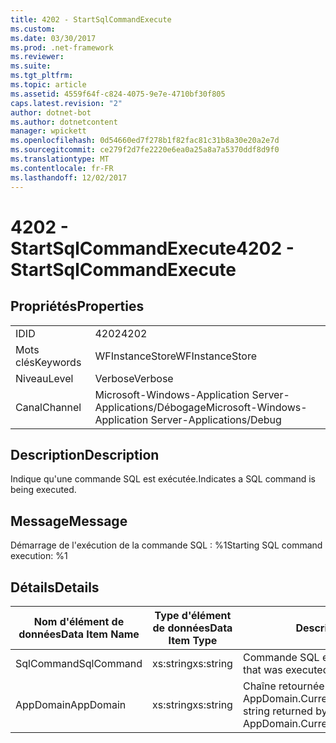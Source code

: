 ```yaml
---
title: 4202 - StartSqlCommandExecute
ms.custom: 
ms.date: 03/30/2017
ms.prod: .net-framework
ms.reviewer: 
ms.suite: 
ms.tgt_pltfrm: 
ms.topic: article
ms.assetid: 4559f64f-c824-4075-9e7e-4710bf30f805
caps.latest.revision: "2"
author: dotnet-bot
ms.author: dotnetcontent
manager: wpickett
ms.openlocfilehash: 0d54660ed7f278b1f82fac81c31b8a30e20a2e7d
ms.sourcegitcommit: ce279f2d7fe2220e6ea0a25a8a7a5370ddf8d9f0
ms.translationtype: MT
ms.contentlocale: fr-FR
ms.lasthandoff: 12/02/2017
---
```

# <a name="4202---startsqlcommandexecute"></a><span data-ttu-id="75b23-102">4202 - StartSqlCommandExecute</span><span class="sxs-lookup"><span data-stu-id="75b23-102">4202 - StartSqlCommandExecute</span></span>
## <a name="properties"></a><span data-ttu-id="75b23-103">Propriétés</span><span class="sxs-lookup"><span data-stu-id="75b23-103">Properties</span></span>  
  
|||  
|-|-|  
|<span data-ttu-id="75b23-104">ID</span><span class="sxs-lookup"><span data-stu-id="75b23-104">ID</span></span>|<span data-ttu-id="75b23-105">4202</span><span class="sxs-lookup"><span data-stu-id="75b23-105">4202</span></span>|  
|<span data-ttu-id="75b23-106">Mots clés</span><span class="sxs-lookup"><span data-stu-id="75b23-106">Keywords</span></span>|<span data-ttu-id="75b23-107">WFInstanceStore</span><span class="sxs-lookup"><span data-stu-id="75b23-107">WFInstanceStore</span></span>|  
|<span data-ttu-id="75b23-108">Niveau</span><span class="sxs-lookup"><span data-stu-id="75b23-108">Level</span></span>|<span data-ttu-id="75b23-109">Verbose</span><span class="sxs-lookup"><span data-stu-id="75b23-109">Verbose</span></span>|  
|<span data-ttu-id="75b23-110">Canal</span><span class="sxs-lookup"><span data-stu-id="75b23-110">Channel</span></span>|<span data-ttu-id="75b23-111">Microsoft-Windows-Application Server-Applications/Débogage</span><span class="sxs-lookup"><span data-stu-id="75b23-111">Microsoft-Windows-Application Server-Applications/Debug</span></span>|  
  
## <a name="description"></a><span data-ttu-id="75b23-112">Description</span><span class="sxs-lookup"><span data-stu-id="75b23-112">Description</span></span>  
 <span data-ttu-id="75b23-113">Indique qu'une commande SQL est exécutée.</span><span class="sxs-lookup"><span data-stu-id="75b23-113">Indicates a SQL command is being executed.</span></span>  
  
## <a name="message"></a><span data-ttu-id="75b23-114">Message</span><span class="sxs-lookup"><span data-stu-id="75b23-114">Message</span></span>  
 <span data-ttu-id="75b23-115">Démarrage de l'exécution de la commande SQL : %1</span><span class="sxs-lookup"><span data-stu-id="75b23-115">Starting SQL command execution: %1</span></span>  
  
## <a name="details"></a><span data-ttu-id="75b23-116">Détails</span><span class="sxs-lookup"><span data-stu-id="75b23-116">Details</span></span>  
  
|<span data-ttu-id="75b23-117">Nom d'élément de données</span><span class="sxs-lookup"><span data-stu-id="75b23-117">Data Item Name</span></span>|<span data-ttu-id="75b23-118">Type d'élément de données</span><span class="sxs-lookup"><span data-stu-id="75b23-118">Data Item Type</span></span>|<span data-ttu-id="75b23-119">Description</span><span class="sxs-lookup"><span data-stu-id="75b23-119">Description</span></span>|  
|--------------------|--------------------|-----------------|  
|<span data-ttu-id="75b23-120">SqlCommand</span><span class="sxs-lookup"><span data-stu-id="75b23-120">SqlCommand</span></span>|<span data-ttu-id="75b23-121">xs:string</span><span class="sxs-lookup"><span data-stu-id="75b23-121">xs:string</span></span>|<span data-ttu-id="75b23-122">Commande SQL exécutée.</span><span class="sxs-lookup"><span data-stu-id="75b23-122">The SQL command that was executed.</span></span>|  
|<span data-ttu-id="75b23-123">AppDomain</span><span class="sxs-lookup"><span data-stu-id="75b23-123">AppDomain</span></span>|<span data-ttu-id="75b23-124">xs:string</span><span class="sxs-lookup"><span data-stu-id="75b23-124">xs:string</span></span>|<span data-ttu-id="75b23-125">Chaîne retournée par AppDomain.CurrentDomain.FriendlyName.</span><span class="sxs-lookup"><span data-stu-id="75b23-125">The string returned by AppDomain.CurrentDomain.FriendlyName.</span></span>|
